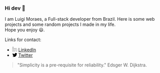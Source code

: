 ### Hi dev 👋

I am Luigi Moraes, a Full-stack developer from Brazil. Here is some web projects and some random projects I made in my life.</br>
Hope you enjoy :smiley:.

Links for contact:</br>
* <img src="./media/linkedin.svg" width="15" alt="LinkedIn Icon" />  [LinkedIn](https://www.linkedin.com/santos-luigi-moraes) </br>
* <img src="./media/twitter.svg" width="15" alt="Twitter Icon" />  [Twitter](https://twitter.com/luigimoraes2)

> "Simplicity is a pre-requisite for reliability."
> Edsger W. Dijkstra.
